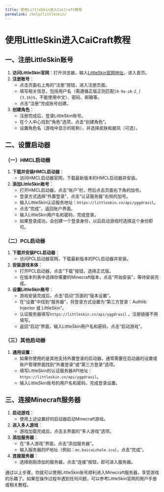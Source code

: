 ```yaml
---
title: 使用LittleSkin进入CaiCraft教程
permalink: /help/littleskin/
---
```

# 使用LittleSkin进入CaiCraft教程

## 一、注册LittleSkin账号
1. **访问LittleSkin官网**：打开浏览器，输入[LittleSkin官网地址](https://littleskin.cn/)，进入首页。
2. **注册账号**：
    - 点击页面右上角的“注册”按钮，进入注册页面。
    - 填写相关信息，包括用户名（需遵循正版正则匹配`[0-9a-zA-Z_]{3,16}$`，不能使用中文）、密码、邮箱等。
    - 点击“注册”完成账号创建。
3. **创建角色**：
    - 注册完成后，登录LittleSkin账号。
    - 在个人中心找到“角色”选项，点击“创建角色”。
    - 设置角色名（游戏中显示的昵称），并选择皮肤和披风（可选）。

## 二、设置启动器
### （一）HMCL启动器
1. **下载并安装HMCL启动器**：
    - 访问HMCL启动器官网，下载最新版本的HMCL启动器并安装。
2. **添加LittleSkin账号**：
    - 打开HMCL启动器，点击“账户”栏，然后点击页面右下角的加号。
    - 登录方式选择“外置登录”，点击“认证服务器”右侧的加号。
    - 输入LittleSkin认证服务地址：`https://littleskin.cn/api/yggdrasil`。
    - 点击“完成”，返回账户界面。
    - 输入LittleSkin用户名和密码，完成登录。
    - 如果登录成功，会创建一个登录身份，以后启动游戏时选择这个身份即可。

### （二）PCL启动器
1. **下载并安装PCL启动器**：
    - 访问PCL启动器官网，下载最新版本的PCL启动器并安装。
2. **安装游戏本体**：
    - 打开PCL启动器，点击“下载”按钮，选择正式版。
    - 在版本列表中选择你需要的Minecraft版本，点击“开始安装”，等待安装完成。
3. **设置LittleSkin账号**：
    - 游戏安装完成后，点击“启动”页面的“版本设置”。
    - 在“设置”中找到“服务器”，将登录方式设置为“第三方登录：Authlib Injector 或 LittleSkin”。
    - 认证服务器填写`https://littleskin.cn/api/yggdrasil` ，注册链接不用填写。
    - 返回“启动”界面，输入LittleSkin用户名和密码，点击“启动游戏”。

### （三）其他启动器
1. **通用设置**：
    - 如果你使用的是其他支持外置登录的启动器，通常需要在启动器的设置或账户管理界面找到“外置登录”或“第三方登录”选项。
    - 填写LittleSkin的认证服务器API地址：`https://littleskin.cn/api/yggdrasil`。
    - 输入LittleSkin账号的用户名和密码，完成登录设置。

## 三、连接Minecraft服务器
1. **启动游戏**：
    - 使用上述设置好的启动器启动Minecraft游戏。
2. **进入多人游戏**：
    - 游戏加载完成后，点击主界面的“多人游戏”选项。
3. **添加服务器**：
    - 在“多人游戏”界面，点击“添加服务器”。
    - 输入服务器的IP地址（例如：`mc.baicaizhale.icu`），点击“完成”。
4. **连接服务器**：
    - 选择刚刚添加的服务器，点击“连接”按钮，即可进入服务器。

通过以上步骤，你就可以使用LittleSkin账号顺利进入Minecraft服务器，享受游戏的乐趣了。如果在操作过程中遇到任何问题，可以参考LittleSkin官网的用户手册或相关教程。